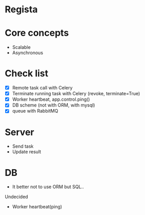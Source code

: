 # Regista


# Core concepts

- Scalable
- Asynchronous


# Check list

- [x] Remote task call with Celery
- [x] Terminate running task with Celery (revoke, terminate=True)
- [x] Worker heartbeat, app.control.ping()
- [x] DB scheme (not with ORM, with mysql)
- [x] queue with RabbitMQ

# Server

- Send task
- Update result

# DB

- It better not to use ORM but SQL..

Undecided

- Worker heartbeat(ping)